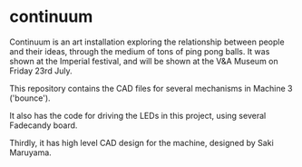 # continuum
Continuum is an art installation exploring the relationship between people and their ideas, through the medium of tons of ping pong balls. It was shown at the Imperial festival, and will be shown at the V&amp;A Museum on Friday 23rd July.

This repository contains the CAD files for several mechanisms in Machine 3 ('bounce'). 

It also has the code for driving the LEDs in this project, using several Fadecandy board. 

Thirdly, it has high level CAD design for the machine, designed by Saki Maruyama.
